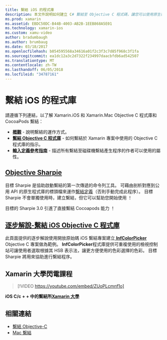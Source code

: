```yaml
---
title: 繫結 iOS 的程式庫
description: 本文件說明如何建立 C# 繫結至 Objective C 程式碼，讓您可以使用原生程式庫和 CocoaPods Xamarin.iOS 應用程式中。
ms.prod: xamarin
ms.assetid: EBDC50DC-B44B-4003-AB2B-1EEB868A5E01
ms.technology: xamarin-ios
ms.custom: xamu-video
author: bradumbaugh
ms.author: brumbaug
ms.date: 03/18/2017
ms.openlocfilehash: b054595568a34616a01f2c3f3c7d85f968c3f1fa
ms.sourcegitcommit: ea1dc12a3c2d7322f234997daacbfdb6ad542507
ms.translationtype: MT
ms.contentlocale: zh-TW
ms.lasthandoff: 06/05/2018
ms.locfileid: "34787161"
---
```

# <a name="binding-ios-libraries"></a>繫結 iOS 的程式庫

請遵循下列連結，以了解 Xamarin.iOS 和 Xamarin.Mac Objective C 程式庫和 CocoaPods 繫結：

- [**概觀**](~/cross-platform/macios/binding/overview.md) -
  說明繫結的運作方式。
- [**繫結 Objective C 程式庫**](~/cross-platform/macios/binding/objective-c-libraries.md) -
  如何繫結於 Xamarin 專案中使用的 Objective C 程式庫的指示。
- [**輸入定義參考指南**](~/cross-platform/macios/binding/binding-types-reference.md) -
  描述所有繫結至磁碟機繫結產生程序的作者可以使用的屬性。

## <a name="objective-sharpiecross-platformmaciosbindingobjective-sharpieindexmd"></a>[Objective Sharpie](~/cross-platform/macios/binding/objective-sharpie/index.md)

目標 Sharpie 是協助啟動繫結的第一次傳遞的命令列工具。
可藉由剖析對應到公用 API 的原生程式庫的標頭檔來運作[繫結定義](~/cross-platform/macios/binding/objective-c-libraries.md)（否則手動完成此程序）。 目標 Sharpie 不會單獨使用時，建立繫結，但它可以幫助您開始使用 ！

目標的 Sharpie 3.0 引進了直接繫結 Cocoapods 能力 ！

## <a name="walkthrough---binding-an-ios-objective-c-librarywalkthroughmd"></a>[逐步解說-繫結 iOS Objective C 程式庫](walkthrough.md)

此頁面提供的逐步解說使用開放原始碼 iOS 繫結專案建立[ **InfColorPicker** ](https://github.com/InfinitApps/InfColorPicker) Objective C 專案做為範例。 **InfColorPicker**程式庫提供可重複使用的檢視控制站可讓使用者選取根據其 HSB 表示法，讓更方便使用的色彩選擇的色彩。
目標 Sharpie 將用來協助進行繫結程序。

## <a name="xamarin-university-lightning-lecture"></a>Xamarin 大學閃電課程

> [!VIDEO https://youtube.com/embed/ZUoPLcmnf1o]

**iOS C/c + + 中的繫結所[Xamarin 大學](https://university.xamarin.com/)**

## <a name="related-links"></a>相關連結

- [繫結 Objective-C](~/cross-platform/macios/binding/index.md)
- [Mac 繫結](~/mac/platform/binding.md)
